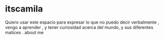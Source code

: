 # itscamila
Quiero usar este espacio para expresar lo que no puedo decir verbalmente , vengo a aprender , y tener curiosidad acerca del mundo, y sus diferentes matices . 
about me 
